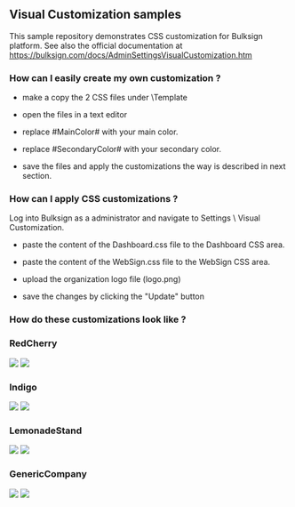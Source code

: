 ## Visual Customization samples
This sample repository demonstrates CSS customization for Bulksign platform.
See also the official documentation at https://bulksign.com/docs/AdminSettingsVisualCustomization.htm





### How can I easily create my own customization ?

- make a copy the 2 CSS files under \Template 

- open the files in a text editor

- replace  #MainColor#  with your main color.

- replace #SecondaryColor# with your secondary color. 

- save the files and apply the customizations the way is described in next section.


### How can I apply CSS customizations ?

Log into Bulksign as a administrator and navigate to Settings \ Visual Customization.

- paste the content of the Dashboard.css file to the Dashboard CSS area.

- paste the content of the WebSign.css file to the WebSign CSS area.

- upload the organization logo file (logo.png)

- save the changes by clicking the "Update" button



### How do these customizations look like  ?


### RedCherry

<img src="Themes\RedCherry\websign.png">
<img src="Themes\RedCherry\dashboard.png">


### Indigo

<img src="Themes\Indigo\websign.png">
<img src="Themes\Indigo\dashboard.png">


### LemonadeStand

<img src="Themes\LemonadeStand\websign.png">
<img src="Themes\LemonadeStand\dashboard.png">

### GenericCompany

<img src="Themes\GenericCompany\websign.png">
<img src="Themes\GenericCompany\dashboard.png">
